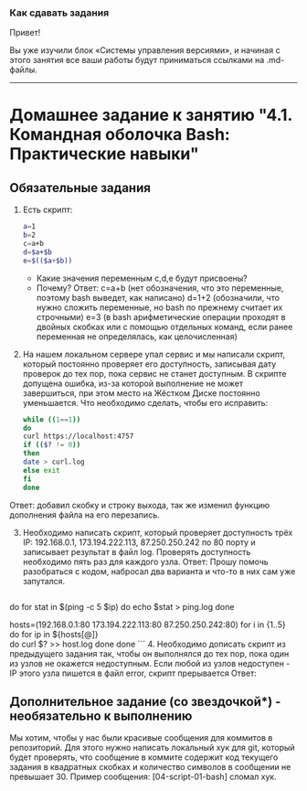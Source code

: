 ### Как сдавать задания

Привет! 

Вы уже изучили блок «Системы управления версиями», и начиная с этого занятия все ваши работы будут приниматься ссылками на .md-файлы.

---


# Домашнее задание к занятию "4.1. Командная оболочка Bash: Практические навыки"

## Обязательные задания

1. Есть скрипт:
	```bash
	a=1
	b=2
	c=a+b
	d=$a+$b
	e=$(($a+$b))
	```
	* Какие значения переменным c,d,e будут присвоены?
	* Почему?
Ответ: c=a+b (нет обозначения, что это переменные, поэтому bash выведет, как написано)
d=1+2 (обозначили, что нужно сложить переменные, но bash по прежнему считает их строчными)
e=3 (в bash арифметические операции проходят в двойных скобках или с помощью отдельных команд, если ранее переменная не определялась, как целочисленная)

2. На нашем локальном сервере упал сервис и мы написали скрипт, который постоянно проверяет его доступность, записывая дату проверок до тех пор, пока сервис не станет доступным. В скрипте допущена ошибка, из-за которой выполнение не может завершиться, при этом место на Жёстком Диске постоянно уменьшается. Что необходимо сделать, чтобы его исправить:
	```bash
	while ((1==1))
	do
	curl https://localhost:4757
	if (($? != 0))
	then
	date > curl.log
	else exit
	fi
	done
	```
Ответ: добавил скобку и строку выхода, так же изменил функцию дополнения файла на его перезапись.

3. Необходимо написать скрипт, который проверяет доступность трёх IP: 192.168.0.1, 173.194.222.113, 87.250.250.242 по 80 порту и записывает результат в файл log. Проверять доступность необходимо пять раз для каждого узла.
Ответ: Прошу помочь разобраться с кодом, набросал два варианта и что-то в них сам уже запутался.
	```for ip in 192.168.0.1:80 173.194.222.113:80 87.250.250.242:80
do
for stat in $(ping -c 5 $ip)
do
echo $stat > ping.log
done 

hosts=(192.168.0.1:80 173.194.222.113:80 87.250.250.242:80)
for i in {1..5}
do
    for ip in ${hosts[@]}	
    do
    curl 
    $? >> host.log
    done
done
	```
4. Необходимо дописать скрипт из предыдущего задания так, чтобы он выполнялся до тех пор, пока один из узлов не окажется недоступным. Если любой из узлов недоступен - IP этого узла пишется в файл error, скрипт прерывается
Ответ: 

## Дополнительное задание (со звездочкой*) - необязательно к выполнению

Мы хотим, чтобы у нас были красивые сообщения для коммитов в репозиторий. Для этого нужно написать локальный хук для git, который будет проверять, что сообщение в коммите содержит код текущего задания в квадратных скобках и количество символов в сообщении не превышает 30. Пример сообщения: \[04-script-01-bash\] сломал хук.


